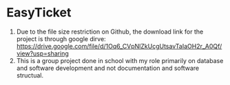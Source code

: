 # EasyTicket

1. Due to the file size restriction on Github, the download link for the project is through google dirve: https://drive.google.com/file/d/1Oq6_CVpNlZkUcgUtsavTaIaOH2r_A0Qf/view?usp=sharing
2. This is a group project done in school with my role primarily on database and software development and not documentation and software structual.
